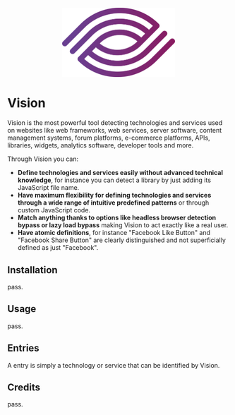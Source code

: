<p align="center"> 
    <img src="vision.svg" alt="" width="256px">
</p>

# Vision
Vision is the most powerful tool detecting technologies and
services used on websites like web frameworks, web services,
server software, content management systems, forum platforms,
e-commerce platforms, APIs, libraries, widgets, analytics software,
developer tools and more.

Through Vision you can:
-   **Define technologies and services easily without
advanced technical knowledge**, for instance you can detect
a library by just adding its JavaScript file name.
-   **Have maximum flexibility for defining technologies and
services through a wide range of intuitive predefined patterns** or through custom
JavaScript code.
-   **Match anything thanks to options like headless browser
detection bypass or lazy load bypass** making Vision to act exactly like
a real user.
-   **Have atomic definitions**, for instance "Facebook Like Button"
and "Facebook Share Button" are clearly distinguished and not superficially
defined as just "Facebook".

## Installation
pass.

## Usage
pass.

## Entries
A entry is simply a technology or service that can
be identified by Vision.

## Credits
pass.

